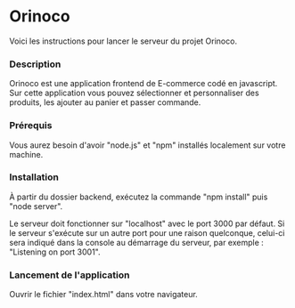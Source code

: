 # Orinoco

Voici les instructions pour lancer le serveur du projet Orinoco.

### Description

Orinoco est une application frontend de E-commerce codé en javascript. Sur cette application vous pouvez sélectionner et personnaliser des produits, les ajouter au panier et passer commande.

### Prérequis

Vous aurez besoin d'avoir "node.js" et "npm" installés localement sur votre machine.

### Installation

À partir du dossier backend, exécutez la commande "npm install" puis "node server".

Le serveur doit fonctionner sur "localhost" avec le port 3000 par défaut. Si le
serveur s'exécute sur un autre port pour une raison quelconque, celui-ci sera indiqué dans la
console au démarrage du serveur, par exemple : "Listening on port 3001".

### Lancement de l'application

Ouvrir le fichier "index.html" dans votre navigateur.
